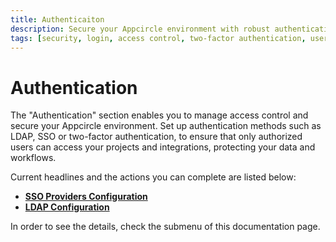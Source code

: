 ```yaml
---
title: Authenticaiton
description: Secure your Appcircle environment with robust authentication. Set up and manage authentication methods to protect access and ensure data integrity.
tags: [security, login, access control, two-factor authentication, user management, data protection]
---
```


# Authentication

The "Authentication" section enables you to manage access control and secure your Appcircle environment. Set up authentication methods such as LDAP, SSO or two-factor authentication, to ensure that only authorized users can access your projects and integrations, protecting your data and workflows.


Current headlines and the actions you can complete are listed below:

- [**SSO Providers Configuration**](/account/my-organization/integrations/authentications/sso-providers-configuration)
- [**LDAP Configuration**](/account/my-organization/integrations/authentications/ldap-login)


In order to see the details, check the submenu of this documentation page.
